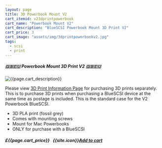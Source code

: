 ```yaml
---
layout: page
title: 3D Powerbook Mount V2
cart_itemid: v23dprintpowerbook
cart_name: "Powerbook Mount V2"
cart_description: "BlueSCSI Powerbook Mount 3D Print V2"
cart_price: 3
cart_image: "assets/img/3dprintpowerbookv2.jpg"
tags: 
  - scsi
  - print
---
```


##### 🇬🇧🇪🇺 Powerbook Mount 3D Print V2 🇬🇧🇪🇺

![{{page.cart_description}}]({{page.cart_image}})

Please view [3D Print Information Page](/print) for purchasing 3D prints separately. This is to purchase 3D prints when purchasing a BlueSCSI device at the same time as postage is included. This is the standard case for the V2 Powerbook BlueSCSI.

* 3D PLA print (fossil grey)
* Comes with mounting screws
* Mount for Mac Powerbooks
* ONLY for purchase with a BlueSCSI

##### £{{page.cart_price}} &nbsp; {{site.icon}}[Add to cart](/cart#{{page.cart_itemid}})